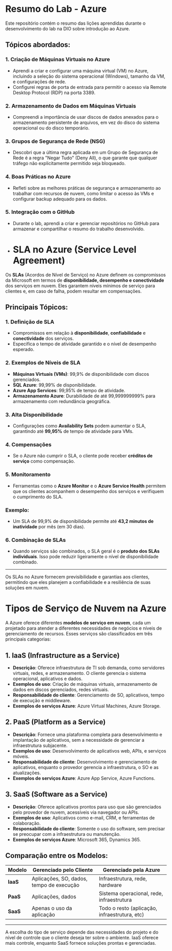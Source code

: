 # Resumo do Lab - Azure

Este repositório contém o resumo das lições aprendidas durante o desenvolvimento do lab na DIO sobre introdução ao Azure.

## Tópicos abordados:

### 1. Criação de Máquinas Virtuais no Azure
- Aprendi a criar e configurar uma máquina virtual (VM) no Azure, incluindo a seleção do sistema operacional (Windows), tamanho da VM, e configurações de rede.
- Configurei regras de porta de entrada para permitir o acesso via Remote Desktop Protocol (RDP) na porta 3389.

### 2. Armazenamento de Dados em Máquinas Virtuais
- Compreendi a importância de usar discos de dados anexados para o armazenamento persistente de arquivos, em vez do disco do sistema operacional ou do disco temporário.

### 3. Grupos de Segurança de Rede (NSG)
- Descobri que a última regra aplicada em um Grupo de Segurança de Rede é a regra "Negar Tudo" (Deny All), o que garante que qualquer tráfego não explicitamente permitido seja bloqueado.

### 4. Boas Práticas no Azure
- Refleti sobre as melhores práticas de segurança e armazenamento ao trabalhar com recursos de nuvem, como limitar o acesso às VMs e configurar backup adequado para os dados.

### 5. Integração com o GitHub
- Durante o lab, aprendi a criar e gerenciar repositórios no GitHub para armazenar e compartilhar o resumo do trabalho desenvolvido.

- # SLA no Azure (Service Level Agreement)

Os **SLAs** (Acordos de Nível de Serviço) no Azure definem os compromissos da Microsoft em termos de **disponibilidade, desempenho e conectividade** dos serviços em nuvem. Eles garantem níveis mínimos de serviço para clientes e, em caso de falha, podem resultar em compensações.

## Principais Tópicos:

### 1. Definição de SLA
- Compromissos em relação à **disponibilidade**, **confiabilidade** e **conectividade** dos serviços.
- Especifica o tempo de atividade garantido e o nível de desempenho esperado.

### 2. Exemplos de Níveis de SLA
- **Máquinas Virtuais (VMs)**: 99,9% de disponibilidade com discos gerenciados.
- **SQL Azure**: 99,99% de disponibilidade.
- **Azure App Services**: 99,95% de tempo de atividade.
- **Armazenamento Azure**: Durabilidade de até 99,999999999% para armazenamento com redundância geográfica.

### 3. Alta Disponibilidade
- Configurações como **Availability Sets** podem aumentar o SLA, garantindo até **99,95%** de tempo de atividade para VMs.

### 4. Compensações
- Se o Azure não cumprir o SLA, o cliente pode receber **créditos de serviço** como compensação.

### 5. Monitoramento
- Ferramentas como o **Azure Monitor** e o **Azure Service Health** permitem que os clientes acompanhem o desempenho dos serviços e verifiquem o cumprimento do SLA.

### Exemplo:
- Um SLA de 99,9% de disponibilidade permite até **43,2 minutos de inatividade** por mês (em 30 dias).

### 6. Combinação de SLAs
- Quando serviços são combinados, o SLA geral é o **produto dos SLAs individuais**. Isso pode reduzir ligeiramente o nível de disponibilidade combinado.

---

Os SLAs no Azure fornecem previsibilidade e garantias aos clientes, permitindo que eles planejem a confiabilidade e a resiliência de suas soluções em nuvem.

# Tipos de Serviço de Nuvem na Azure

A Azure oferece diferentes **modelos de serviço em nuvem**, cada um projetado para atender a diferentes necessidades de negócios e níveis de gerenciamento de recursos. Esses serviços são classificados em três principais categorias:

## 1. **IaaS (Infrastructure as a Service)**
- **Descrição**: Oferece infraestrutura de TI sob demanda, como servidores virtuais, redes, e armazenamento. O cliente gerencia o sistema operacional, aplicativos e dados.
- **Exemplos de uso**: Criação de máquinas virtuais, armazenamento de dados em discos gerenciados, redes virtuais.
- **Responsabilidade do cliente**: Gerenciamento de SO, aplicativos, tempo de execução e middleware.
- **Exemplos de serviços Azure**: Azure Virtual Machines, Azure Storage.

## 2. **PaaS (Platform as a Service)**
- **Descrição**: Fornece uma plataforma completa para desenvolvimento e implantação de aplicativos, sem a necessidade de gerenciar a infraestrutura subjacente.
- **Exemplos de uso**: Desenvolvimento de aplicativos web, APIs, e serviços móveis.
- **Responsabilidade do cliente**: Desenvolvimento e gerenciamento de aplicativos, enquanto o provedor gerencia a infraestrutura, o SO e as atualizações.
- **Exemplos de serviços Azure**: Azure App Service, Azure Functions.

## 3. **SaaS (Software as a Service)**
- **Descrição**: Oferece aplicativos prontos para uso que são gerenciados pelo provedor de nuvem, acessíveis via navegador ou APIs.
- **Exemplos de uso**: Aplicativos como e-mail, CRM, e ferramentas de colaboração.
- **Responsabilidade do cliente**: Somente o uso do software, sem precisar se preocupar com a infraestrutura ou manutenção.
- **Exemplos de serviços Azure**: Microsoft 365, Dynamics 365.

## Comparação entre os Modelos:
| Modelo   | Gerenciado pelo Cliente                   | Gerenciado pela Azure                         |
|----------|-------------------------------------------|-----------------------------------------------|
| **IaaS** | Aplicações, SO, dados, tempo de execução   | Infraestrutura, rede, hardware                |
| **PaaS** | Aplicações, dados                         | Sistema operacional, rede, infraestrutura     |
| **SaaS** | Apenas o uso da aplicação                 | Todo o resto (aplicação, infraestrutura, etc) |

---

A escolha do tipo de serviço depende das necessidades do projeto e do nível de controle que o cliente deseja ter sobre o ambiente. IaaS oferece mais controle, enquanto SaaS fornece soluções prontas e gerenciadas.


